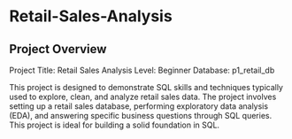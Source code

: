 # Retail-Sales-Analysis
## Project Overview
Project Title: Retail Sales Analysis
Level: Beginner
Database: p1_retail_db

This project is designed to demonstrate SQL skills and techniques typically used to explore, clean, and analyze retail sales data. The project involves setting up a retail sales database, performing exploratory data analysis (EDA), and answering specific business questions through SQL queries. This project is ideal for building a solid foundation in SQL.
